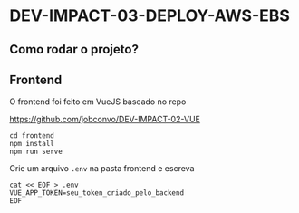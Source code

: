 # DEV-IMPACT-03-DEPLOY-AWS-EBS


## Como rodar o projeto?

## Frontend

O frontend foi feito em VueJS baseado no repo

https://github.com/jobconvo/DEV-IMPACT-02-VUE

```
cd frontend
npm install
npm run serve
```

Crie um arquivo `.env` na pasta frontend e escreva

```
cat << EOF > .env
VUE_APP_TOKEN=seu_token_criado_pelo_backend
EOF
```
